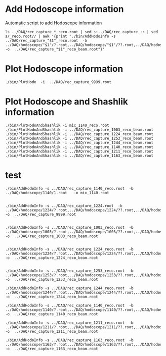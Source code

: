 Add Hodoscope information
====

Automatic script to add Hodoscope information

        
    ls ../DAQ/rec_capture_*_reco.root | sed s:../DAQ/rec_capture_:: | sed s/_reco.root// | awk '{print "./bin/AddHodoInfo -s ../DAQ/rec_capture_"$1"_reco.root  -b ../DAQ/hodoscope/"$1"/?.root,../DAQ/hodoscope/"$1"/??.root,../DAQ/hodoscope/"$1"/???.root  -o  ../DAQ/rec_capture_"$1"_reco_beam.root"}'

    
Plot Hodoscope information
====

    ./bin/PlotHodo  -i  ../DAQ/rec_capture_9999.root

    
Plot Hodoscope and Shashlik information
====
    
    ./bin/PlotHodoAndShashlik -i mix_1140_reco.root
    ./bin/PlotHodoAndShashlik -i ../DAQ/rec_capture_1003_reco_beam.root
    ./bin/PlotHodoAndShashlik -i ../DAQ/rec_capture_1224_reco_beam.root
    ./bin/PlotHodoAndShashlik -i ../DAQ/rec_capture_1253_reco_beam.root
    ./bin/PlotHodoAndShashlik -i ../DAQ/rec_capture_1244_reco_beam.root
    ./bin/PlotHodoAndShashlik -i ../DAQ/rec_capture_1140_reco_beam.root
    ./bin/PlotHodoAndShashlik -i ../DAQ/rec_capture_1211_reco_beam.root
    ./bin/PlotHodoAndShashlik -i ../DAQ/rec_capture_1163_reco_beam.root
    
    
    
test
====

    ./bin/AddHodoInfo -s ../DAQ/rec_capture_1140_reco.root  -b ../DAQ/hodoscope/1140/1.root   -o mix_1140.root


    ./bin/AddHodoInfo -s ../DAQ/rec_capture_1224.root  -b ../DAQ/hodoscope/1224/?.root,../DAQ/hodoscope/1224/??.root,../DAQ/hodoscope/1224/???.root  -o  ../DAQ/rec_capture_9999.root
    
    
    ./bin/AddHodoInfo -s ../DAQ/rec_capture_1003_reco.root  -b ../DAQ/hodoscope/1003/?.root,../DAQ/hodoscope/1003/??.root,../DAQ/hodoscope/1003/???.root  -o  ../DAQ/rec_capture_1003_reco_beam.root
    
    
    ./bin/AddHodoInfo -s ../DAQ/rec_capture_1224_reco.root  -b ../DAQ/hodoscope/1224/?.root,../DAQ/hodoscope/1224/??.root,../DAQ/hodoscope/1224/???.root  -o  ../DAQ/rec_capture_1224_reco_beam.root

    
    ./bin/AddHodoInfo -s ../DAQ/rec_capture_1253_reco.root  -b ../DAQ/hodoscope/1253/?.root,../DAQ/hodoscope/1253/??.root,../DAQ/hodoscope/1253/???.root  -o  ../DAQ/rec_capture_1253_reco_beam.root
 
    ./bin/AddHodoInfo -s ../DAQ/rec_capture_1244_reco.root  -b ../DAQ/hodoscope/1244/?.root,../DAQ/hodoscope/1244/??.root,../DAQ/hodoscope/1244/???.root  -o  ../DAQ/rec_capture_1244_reco_beam.root

    ./bin/AddHodoInfo -s ../DAQ/rec_capture_1140_reco.root  -b ../DAQ/hodoscope/1140/?.root,../DAQ/hodoscope/1140/??.root,../DAQ/hodoscope/1140/???.root  -o  ../DAQ/rec_capture_1140_reco_beam.root

    ./bin/AddHodoInfo -s ../DAQ/rec_capture_1211_reco.root  -b ../DAQ/hodoscope/1211/?.root,../DAQ/hodoscope/1211/??.root,../DAQ/hodoscope/1211/???.root  -o  ../DAQ/rec_capture_1211_reco_beam.root

    ./bin/AddHodoInfo -s ../DAQ/rec_capture_1163_reco.root  -b ../DAQ/hodoscope/1163/?.root,../DAQ/hodoscope/1163/??.root,../DAQ/hodoscope/1163/???.root  -o  ../DAQ/rec_capture_1163_reco_beam.root
